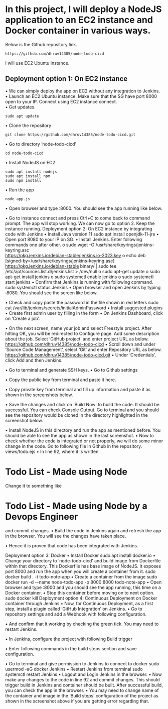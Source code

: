 # In this project, I will deploy a NodeJS application to an EC2 instance and Docker container in various ways.   
Below is the Github repository link.  

```
https://github.com/dhruv14385/node-todo-cicd
```
I will use EC2 Ubuntu instance.  
## Deployment option 1: On EC2 instance
•	We can simply deploy the app on EC2 without any integration to Jenkins.  
•	Launch an EC2 Ubuntu instance. Make sure that the SG have port 8000 open to your IP. Connect using EC2 instance connect.   
•	Get updates.  
```
sudo apt update
```
•	Clone the repository  
```
git clone https://github.com/dhruv14385/node-todo-cicd.git
```
•	Go to directory ‘node-todo-cicd’  
```
cd node-todo-cicd
```
•	Install NodeJS on EC2  
```
sudo apt install nodejs
sudo apt install npm
sudo npm install
```
•	Run the app  
```
node app.js
```
•	Open browser and type <EC2-Public-IPv4>:8000. You should see the app running like below.  
 
•	Go to instance connect and press Ctrl+C to come back to command prompt. The app will stop working. We can now go to option 2. Keep the instance running.
Deployment option 2: On EC2 instance by integrating code with Jenkins
•	Install Java version 11
sudo apt install openjdk-11-jre
•	Open port 8080 to your IP on SG.
•	Install Jenkins. Enter following commands one after other. 
o	sudo wget -O /usr/share/keyrings/jenkins-keyring.asc \
 https://pkg.jenkins.io/debian-stable/jenkins.io-2023.key
o	echo deb [signed-by=/usr/share/keyrings/jenkins-keyring.asc] \
https://pkg.jenkins.io/debian-stable binary/ | sudo tee \
/etc/apt/sources.list.d/jenkins.list > /dev/null
o	sudo apt-get update
o	sudo apt-get install jenkins
o	sudo systemctl enable jenkins
o	sudo systemctl start jenkins
•	Confirm that Jenkins is running with following command.
sudo systemctl status Jenkins
•	Open browser and open Jenkins by typing <EC2-Public-IPv4>:8080. You should see the screen like below.
 
•	Check and copy paste the password in the file shown in red letters
sudo cat /var/lib/jenkins/secrets/initialAdminPassword
•	Install suggested plugins 
•	Create first admin user by filling in the form
•	On Jenkins Dashboard, click on ‘Create a job’. 
 
•	On the next screen, name your job and select Freestyle project. After hitting OK, you will be redirected to Configure page. Add some description about the job. Select ‘GitHub project’ and enter project URL as below.
https://github.com/dhruv14385/node-todo-cicd
•	Scroll down and under ‘Source Code Management’, select ‘Git’ and enter Repository URL as below.
https://github.com/dhruv14385/node-todo-cicd.git
•	Under ‘Credentials’, click Add and then Jenkins.
 
•	Go to terminal and generate SSH keys.
•	Go to Github settings 
 
•	Copy the public key from terminal and paste it here.
 
•	Copy private key from terminal and fill up information and paste it as shown in the screenshots below.
 
 
•	Save the changes and click on ‘Build Now’ to build the code. It should be successful. You can check Console Output. Go to terminal and you should see the repository would be cloned in the directory highlighted in the screenshot below.
 
•	Install NodeJS in this directory and run the app as mentioned before. You should be able to see the app as shown in the last screenshot. 
•	Now to check whether the code is integrated or not properly, we will do some minor change in the code. Go to following file in Github in the repository.
views/todo.ejs
•	In line 92, where it is written 
<h1>Todo List - Made using Node</h1>
Change it to something like
<h1>Todo List - Made using Node by a Devops Engineer</h1>
and commit changes.
•	Build the code in Jenkins again and refresh the app in the browser. You will see the changes have taken place.
 
•	Hence it is proven that code has been integrated with Jenkins.


Deployment option 3: Docker
•	Install Docker
sudo apt install docker.io
•	Change your directory to ‘node-todo-cicd’ and build image from Dockerfile within that directory. This Dockerfile has base image of NodeJS. It exposes port 8000 and run the app when you will create a container from it.
sudo docker build . -t todo-note-app
•	Create a container from the image
sudo docker run -d --name node-todo-app -p 8000:8000 todo-note-app
•	Open browser and type <EC2-Public-IPv4>:8000 and you should see the app running, this time on a Docker container.
•	Stop this container before moving on to next option.
sudo docker kill <container ID>
Deployment option 4: Continuous Deployment on Docker container through Jenkins 
•	Now, for Continuous Deployment, as a first step, install a plugin called ‘GitHub Integration’ on Jenkins.
•	Go to repository settings and add a Webhook with following configuration.
 
•	And confirm that it working by checking the green tick. You may need to restart Jenkins.
 
•	In Jenkins, configure the project with following Build trigger
 
•	Enter following commands in the build steps section and save configuration.
 
•	Go to terminal and give permission to Jenkins to connect to docker
sudo usermod -aG docker Jenkins
•	Restart Jenkins from terminal
sudo systemctl restart Jenkins
•	Logout and Login Jenkins in the browser.
•	Now make any changes to the code in line 92 and commit changes. This should trigger build in Jenkins and container should be built. After successful build, you can check the app in the browser.
•	You may need to change name of the container and image in the ‘Build steps’ configuration of the project as shown in the screenshot above if you are getting error regarding that.
